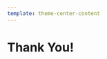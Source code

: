 ```yaml
---
template: theme-center-content
---
```


<style>
  div#container > h1 {
    text-align: center;
    text-decoration: underline;
  }
</style>

# Thank You!